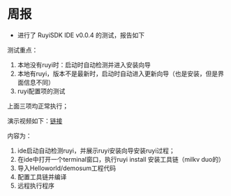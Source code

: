 # 周报

- 进行了 RuyiSDK IDE v0.0.4 的测试，报告如下

测试重点：

1. 本地没有ruyi时：启动时自动检测并进入安装向导  
2. 本地有ruyi，版本不是最新时，启动时自动进入更新向导（也是安装，但是界面信息不同）  
3. ruyi配置项的测试

上面三项均正常执行；

演示视频如下：[链接](https://github.com/Cyl18/plct_working/blob/7b4225bde47ee7191f2e42e63369bfef0770e471/month6/files/2025-05-16%2020-04-52.mp4)

内容为：

1. ide启动自动检测ruyi，并展示ruyi安装向导安装ruyi过程；
2. 在ide中打开一个terminal窗口，执行ruyi install 安装工具链（milkv duo的）
3. 导入Helloworld/demosum工程代码
4. 配置工具链并编译
5. 远程执行程序

